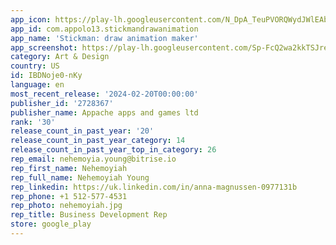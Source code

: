 ```yaml
---
app_icon: https://play-lh.googleusercontent.com/N_DpA_TeuPVORQWydJWlEAboJLdc6OUtjHZSFQV5VbWoLWDfBdqOe4O5l901l-ZbWjhX
app_id: com.appolo13.stickmandrawanimation
app_name: 'Stickman: draw animation maker'
app_screenshot: https://play-lh.googleusercontent.com/Sp-FcQ2wa2kkTSJreGOgMtEuXTelEREOchidE9TXICpk1nvFZzN92KCUOTGvzX9A7DM
category: Art & Design
country: US
id: IBDNoje0-nKy
language: en
most_recent_release: '2024-02-20T00:00:00'
publisher_id: '2728367'
publisher_name: Appache apps and games ltd
rank: '30'
release_count_in_past_year: '20'
release_count_in_past_year_category: 14
release_count_in_past_year_top_in_category: 26
rep_email: nehemoyia.young@bitrise.io
rep_first_name: Nehemoyiah
rep_full_name: Nehemoyiah Young
rep_linkedin: https://uk.linkedin.com/in/anna-magnussen-0977131b
rep_phone: +1 512-577-4531
rep_photo: nehemoyiah.jpg
rep_title: Business Development Rep
store: google_play
---
```

